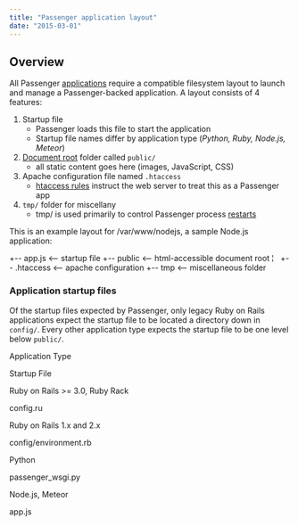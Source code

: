 ```yaml
---
title: "Passenger application layout"
date: "2015-03-01"
---
```


## Overview

All Passenger [applications](https://kb.apnscp.com/cgi-passenger/passenger-supported-apps/) require a compatible filesystem layout to launch and manage a Passenger-backed application. A layout consists of 4 features:

1. Startup file
    - Passenger loads this file to start the application
    - Startup file names differ by application type (_Python, Ruby, Node.js, Meteor_)
2. [Document root](https://kb.apnscp.com/web-content/where-is-site-content-served-from/) folder called `public/`
    - all static content goes here (images, JavaScript, CSS)
3. Apache configuration file named `.htaccess`
    - [htaccess rules](https://kb.apnscp.com/guides/htaccess-guide/) instruct the web server to treat this as a Passenger app
4. `tmp/` folder for miscellany
    - tmp/ is used primarily to control Passenger process [restarts](https://kb.apnscp.com/cgi-passenger/restarting-passenger-processes/)

This is an example layout for /var/www/nodejs, a sample Node.js application:

+-- app.js        <-- startup file
+-- public        <-- html-accessible document root
¦   +-- .htaccess <-- apache configuration 
+-- tmp           <-- miscellaneous folder

### Application startup files

Of the startup files expected by Passenger, only legacy Ruby on Rails applications expect the startup file to be located a directory down in `config/`. Every other application type expects the startup file to be one level below `public/`.

  

Application Type

Startup File

Ruby on Rails >= 3.0, Ruby Rack

config.ru

Ruby on Rails 1.x and 2.x

config/environment.rb

Python

passenger\_wsgi.py

Node.js, Meteor

app.js
